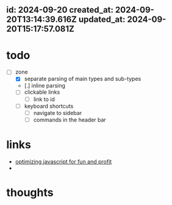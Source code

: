 id: 2024-09-20
created_at: 2024-09-20T13:14:39.616Z
updated_at: 2024-09-20T15:17:57.081Z
---
# todo
- [ ] zone
    - [x] separate parsing of main types and sub-types
    - [.] inline parsing
    - [ ] clickable links
        - [ ] link to id
    - [ ] keyboard shortcuts
        - [ ] navigate to sidebar
        - [ ] commands in the header bar

# links
- [optimizing javascript for fun and profit](https://romgrk.com/posts/optimizing-javascript/)
- 
# thoughts